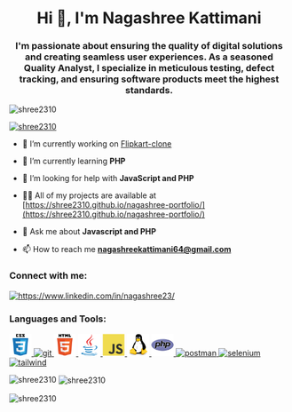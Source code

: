 <h1 align="center">Hi 👋, I'm Nagashree Kattimani</h1>
<h3 align="center">I'm passionate about ensuring the quality of digital solutions and creating seamless user experiences. As a seasoned Quality Analyst, I specialize in meticulous testing, defect tracking, and ensuring software products meet the highest standards.</h3>

<p align="left"> <img src="https://komarev.com/ghpvc/?username=shree2310&label=Profile%20views&color=0e75b6&style=flat" alt="shree2310" /> </p>

<p align="left"> <a href="https://github.com/ryo-ma/github-profile-trophy"><img src="https://github-profile-trophy.vercel.app/?username=shree2310" alt="shree2310" /></a> </p>

- 🔭 I’m currently working on [Flipkart-clone](https://github.com/shree2310/flipkart-clone)

- 🌱 I’m currently learning **PHP**

- 🤝 I’m looking for help with **JavaScript and PHP**

- 👨‍💻 All of my projects are available at [https://shree2310.github.io/nagashree-portfolio/](https://shree2310.github.io/nagashree-portfolio/)

- 💬 Ask me about **Javascript and PHP**

- 📫 How to reach me **nagashreekattimani64@gmail.com**

<h3 align="left">Connect with me:</h3>
<p align="left">
<a href="https://linkedin.com/in/https://www.linkedin.com/in/nagashree23/" target="blank"><img align="center" src="https://raw.githubusercontent.com/rahuldkjain/github-profile-readme-generator/master/src/images/icons/Social/linked-in-alt.svg" alt="https://www.linkedin.com/in/nagashree23/" height="30" width="40" /></a>
</p>

<h3 align="left">Languages and Tools:</h3>
<p align="left"> <a href="https://www.w3schools.com/css/" target="_blank" rel="noreferrer"> <img src="https://raw.githubusercontent.com/devicons/devicon/master/icons/css3/css3-original-wordmark.svg" alt="css3" width="40" height="40"/> </a> <a href="https://git-scm.com/" target="_blank" rel="noreferrer"> <img src="https://www.vectorlogo.zone/logos/git-scm/git-scm-icon.svg" alt="git" width="40" height="40"/> </a> <a href="https://www.w3.org/html/" target="_blank" rel="noreferrer"> <img src="https://raw.githubusercontent.com/devicons/devicon/master/icons/html5/html5-original-wordmark.svg" alt="html5" width="40" height="40"/> </a> <a href="https://www.java.com" target="_blank" rel="noreferrer"> <img src="https://raw.githubusercontent.com/devicons/devicon/master/icons/java/java-original.svg" alt="java" width="40" height="40"/> </a> <a href="https://developer.mozilla.org/en-US/docs/Web/JavaScript" target="_blank" rel="noreferrer"> <img src="https://raw.githubusercontent.com/devicons/devicon/master/icons/javascript/javascript-original.svg" alt="javascript" width="40" height="40"/> </a> <a href="https://www.linux.org/" target="_blank" rel="noreferrer"> <img src="https://raw.githubusercontent.com/devicons/devicon/master/icons/linux/linux-original.svg" alt="linux" width="40" height="40"/> </a> <a href="https://www.php.net" target="_blank" rel="noreferrer"> <img src="https://raw.githubusercontent.com/devicons/devicon/master/icons/php/php-original.svg" alt="php" width="40" height="40"/> </a> <a href="https://postman.com" target="_blank" rel="noreferrer"> <img src="https://www.vectorlogo.zone/logos/getpostman/getpostman-icon.svg" alt="postman" width="40" height="40"/> </a> <a href="https://www.selenium.dev" target="_blank" rel="noreferrer"> <img src="https://raw.githubusercontent.com/detain/svg-logos/780f25886640cef088af994181646db2f6b1a3f8/svg/selenium-logo.svg" alt="selenium" width="40" height="40"/> </a> <a href="https://tailwindcss.com/" target="_blank" rel="noreferrer"> <img src="https://www.vectorlogo.zone/logos/tailwindcss/tailwindcss-icon.svg" alt="tailwind" width="40" height="40"/> </a> </p>

<p><img align="left" src="https://github-readme-stats.vercel.app/api/top-langs?username=shree2310&show_icons=true&locale=en&layout=compact" alt="shree2310" /></p>

<p>&nbsp;<img align="center" src="https://github-readme-stats.vercel.app/api?username=shree2310&show_icons=true&locale=en" alt="shree2310" /></p>

<p><img align="center" src="https://github-readme-streak-stats.herokuapp.com/?user=shree2310&" alt="shree2310" /></p>

